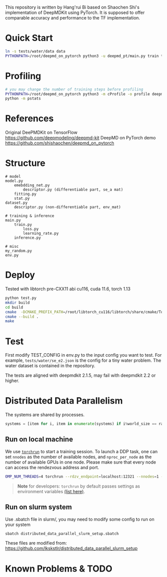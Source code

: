 This repository is written by Hang'rui Bi based on Shaochen Shi's implementation of DeepMDKit using PyTorch.
It is supposed to offer comparable accuracy and performance to the TF implementation.

# Quick Start

```bash
ln -s tests/water/data data
PYTHONPATH=/root/deepmd_on_pytorch python3 -u deepmd_pt/main.py train tests/water/se_e2_a.json 2>&1
```

# Profiling

```bash
# you may change the number of training steps before profiling
PYTHONPATH=/root/deepmd_on_pytorch python3 -m cProfile -o profile deepmd_pt/main.py train tests/water/se_e2_a.json 2>&1
python -m pstats
```

# References

Original DeePMDKit on TensorFlow https://github.com/deepmodeling/deepmd-kit
DeepMD on PyTorch demo https://github.com/shishaochen/deepmd_on_pytorch

# Structure

```
# model
model.py
    emebdding_net.py
        descriptor.py (differentiable part, se_a mat)
    fitting.py
    stat.py
dataset.py
    descriptor.py (non-differentiable part, env_mat)

# training & inference
main.py
    train.py
        loss.py
        learning_rate.py
    inference.py

# misc
my_random.py
env.py
```

# Deploy
Tested with libtorch pre-CXX11 abi cu116, cuda 11.6, torch 1.13

```bash
python test.py
mkdir build
cd build
cmake  -DCMAKE_PREFIX_PATH=/root/libtorch_cu116/libtorch/share/cmake/Torch -DCMAKE_CUDA_COMPILER=/usr/local/cuda/bin/nvcc  ..
cmake --build .
make
```

# Test
First modify TEST_CONFIG in env.py to the input config you want to test. For example, `tests/water/se_e2.json` is the config for a tiny water problem. The water dataset is contained in the repository.

The tests are aligned with deepmdkit 2.1.5, may fail with deepmdkit 2.2 or higher.

# Distributed Data Parallelism
The systems are shared by processes.

``` python
systems = [item for i, item in enumerate(systems) if i%world_size == rank]
```

## Run on local machine
We use [`torchrun`](https://pytorch.org/docs/stable/elastic/run.html#usage) to start a training session.
To launch a DDP task, one can set `nnodes` as the number of available nodes, and `nproc_per_node` as the number of available GPUs in one node. Please make sure that every node can access the rendezvous address and port.

```bash
OMP_NUM_THREADS=4 torchrun --rdzv_endpoint=localhost:12321 --nnodes=1 --nproc_per_node=2  deepmd_pt/main.py train tests/water/se_e2_a.json
```

> **Note** for developers: `torchrun` by default passes settings as environment variables [(list here)](https://pytorch.org/docs/stable/elastic/run.html#environment-variables).

## Run on slurm system
Use .sbatch file in slurm/, you may need to modify some config to run on your system

```bash
sbatch distributed_data_parallel_slurm_setup.sbatch
```

These files are modified from: https://github.com/lkskstlr/distributed_data_parallel_slurm_setup

# Known Problems & TODO